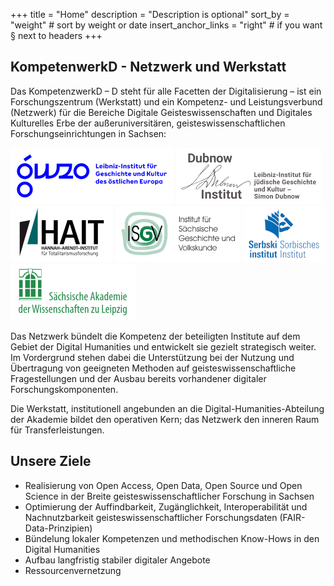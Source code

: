 +++
title = "Home"
description = "Description is optional"
sort_by = "weight" # sort by weight or date
insert_anchor_links = "right" # if you want § next to headers
+++


## KompetenwerkD - Netzwerk und Werkstatt

Das KompetenzwerkD – D steht für alle Facetten der Digitalisierung – ist ein Forschungszentrum (Werkstatt) und ein Kompetenz- und Leistungsverbund (Netzwerk) für die Bereiche Digitale Geisteswissenschaften und Digitales Kulturelles Erbe der außeruniversitären, geisteswissenschaftlichen Forschungseinrichtungen in Sachsen:

 [![](images/gwzo-logo.png)](https://www.leibniz-gwzo.de/) [![](images/di-logo.png)](http://www.dubnow.de/) [![](images/hait-logo.png)](https://hait.tu-dresden.de/)  [![](images/isgv-logo.png)](https://www.isgv.de/) [![](images/si-logo.png)](https://www.serbski-institut.de/)  [![](images/saw-logo.png)](https://www.saw-leipzig.de/)


Das Netzwerk bündelt die Kompetenz der beteiligten Institute auf dem Gebiet der Digital Humanities und entwickelt sie gezielt strategisch weiter. Im Vordergrund stehen dabei die Unterstützung bei der Nutzung und Übertragung von geeigneten Methoden auf geisteswissenschaftliche Fragestellungen und der Ausbau bereits vorhandener digitaler Forschungskomponenten.

Die Werkstatt, institutionell angebunden an die Digital-Humanities-Abteilung der Akademie bildet den operativen Kern; das Netzwerk den inneren Raum für Transferleistungen.

## Unsere Ziele

* Realisierung von Open Access, Open Data, Open Source und Open Science in der Breite geisteswissenschaftlicher Forschung in Sachsen
* Optimierung der Auffindbarkeit, Zugänglichkeit, Interoperabilität und Nachnutzbarkeit geisteswissenschaftlicher Forschungsdaten (FAIR-Data-Prinzipien)
* Bündelung lokaler Kompetenzen und methodischen Know-Hows in den Digital Humanities
* Aufbau langfristig stabiler digitaler Angebote
* Ressourcenvernetzung